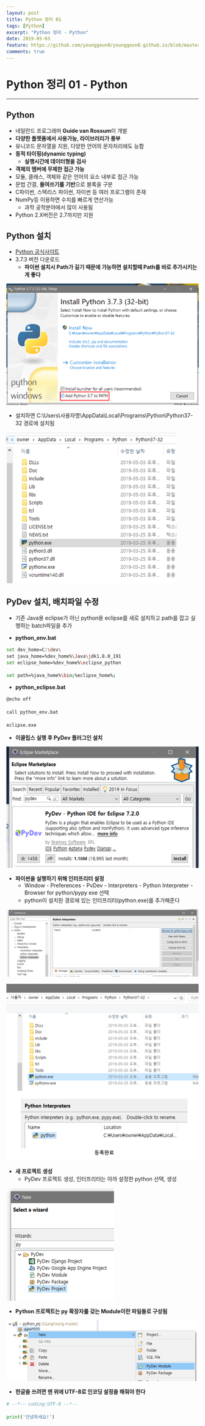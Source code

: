 ```yaml
---
layout: post
title: Python 정리 01
tags: [Python]
excerpt: "Python 정리 - Python"
date: 2019-05-03
feature: https://github.com/younggeun0/younggeun0.github.io/blob/master/_posts/img/python/PythonImageFeature.png?raw=true
comments: true
---
```

 
# Python 정리 01 - Python

---

## Python

* 네덜란드 프로그래머 **Guide van Rossum**이 개발
* **다양한 플랫폼에서 사용가능, 라이브러리가 풍부**
* 유니코드 문자열을 지원, 다양한 언어의 문자처리에도 능함
* **동적 타이핑(dynamic typing)**
  * **실행시간에 데이터형을 검사**
* **객체의 멤버에 무제한 접근 가능**
* 모듈, 클래스, 객체와 같은 언어의 요소 내부로 접근 가능
* 문법 간결, **들여쓰기를 기반**으로 블록을 구분
* C파이썬, 스택리스 파이썬, 자이썬 등 여러 프로그램이 존재
* NumPy등 이용하면 수치를 빠르게 연산가능
  * 과학 공학분야에서 많이 사용됨
* Python 2.X버전은 2.7까지만 지원

## Python 설치

* [Python 공식사이트](https://www.python.org/)
* 3.7.3 버전 다운로드
  * **파이썬 설치시 Path가 길기 때문에 가능하면 설치할때 Path를 바로 추가시키는게 좋다**

![01](https://github.com/younggeun0/younggeun0.github.io/blob/f27d6cc5b8ba44bdcbf64b05d4e9179531106a8e/_posts/img/python/01/01.png?raw=true)

* 설치하면 C:\Users\사용자명\AppData\Local\Programs\Python\Python37-32 경로에 설치됨

![02](https://github.com/younggeun0/younggeun0.github.io/blob/f27d6cc5b8ba44bdcbf64b05d4e9179531106a8e/_posts/img/python/01/02.png?raw=true)


## PyDev 설치, 배치파일 수정

* 기존 Java용 eclipse가 아닌 python용 eclipse를 새로 설치하고 path를 잡고 실행하는 batch파일을 추가

* **python_env.bat**
  
```bash
set dev_home=C:\dev\
set java_home=%dev_home%\Java\jdk1.8.0_191
set eclipse_home=%dev_home%\eclipse_python

set path=%java_home%\bin;%eclipse_home%;
```

* **python_eclipse.bat**
  
```bash
@echo off

call python_env.bat

eclipse.exe
```

* **이클립스 실행 후 PyDev 플러그인 설치**

![03](https://github.com/younggeun0/younggeun0.github.io/blob/f27d6cc5b8ba44bdcbf64b05d4e9179531106a8e/_posts/img/python/01/03.png?raw=true)

* **파이썬을 실행하기 위해 인터프리터 설정**
  * Window - Preferences - PvDev - Interpreters - Python Interpreter - Browser for python/pypy exe 선택
  * python이 설치된 경로에 있는 인터프리터(python.exe)를 추가해준다

![04](https://github.com/younggeun0/younggeun0.github.io/blob/f27d6cc5b8ba44bdcbf64b05d4e9179531106a8e/_posts/img/python/01/04.png?raw=true)

![05](https://github.com/younggeun0/younggeun0.github.io/blob/f27d6cc5b8ba44bdcbf64b05d4e9179531106a8e/_posts/img/python/01/05.png?raw=true)


* **새 프로젝트 생성**
  * PyDev 프로젝트 생성, 인터프리터는 아까 설정한 python 선택, 생성

![06](https://github.com/younggeun0/younggeun0.github.io/blob/f27d6cc5b8ba44bdcbf64b05d4e9179531106a8e/_posts/img/python/01/06.png?raw=true)

* **Python 프로젝트는 py 확장자를 갖는 Module이란 파일들로 구성됨**

![07](https://github.com/younggeun0/younggeun0.github.io/blob/f27d6cc5b8ba44bdcbf64b05d4e9179531106a8e/_posts/img/python/01/07.png?raw=true)

* **한글을 쓰려면 맨 위에 UTF-8로 인코딩 설정을 해줘야 한다**

```python
# --*-- coding:UTF-8 --*--

print('안녕하세요!')
```
